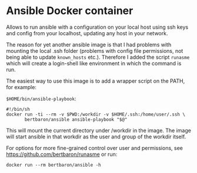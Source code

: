 # Ansible Docker container

Allows to run ansible with a configuration on your local host using ssh keys and config
from your localhost, updating any host in your network.

The reason for yet another ansible image is that I had problems with mounting the local .ssh folder
(problems with config file permissions, not being able to update `known_hosts` etc.). Therefore I added
the script `runasme` which will create a login-shell like environment in which the command is run.

The easiest way to use this image is to add a wrapper script on the PATH, for example:

`$HOME/bin/ansible-playbook`:
```shell
#!/bin/sh
docker run -ti --rm -v $PWD:/workdir -v $HOME/.ssh:/home/user/.ssh \
       bertbaron/ansible ansible-playbook "$@"
```

This will mount the current directory under /workdir in the image. The image will start ansible in that
workdir as the user and group of the workdir itself.

For options for more fine-grained control over user and permissions, see https://github.com/bertbaron/runasme or run:

```shell
docker run --rm bertbaron/ansible -h
```
